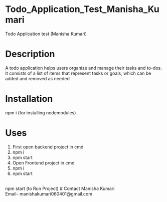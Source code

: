 # Todo_Application_Test_Manisha_Kumari
Todo Application test (Manisha Kumari)
# Description
A todo application helps users organize and manage their tasks and to-dos. It consists of a list of items that represent tasks or goals, which can be added and removed as needed
# Installation
npm i (for installing nodemodules)
# Uses
1) First open backend project in cmd
2) npm i
3) npm start
4) Open Frontend project in cmd
5) npm i
6) npm start
<br>
npm start (to Run Project)
# Contact
Manisha Kumari<br>
Email- manishakumari060401@gmail.com

